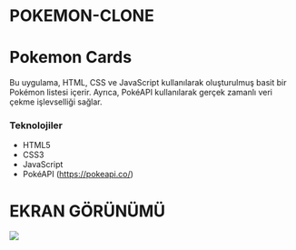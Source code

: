 # POKEMON-CLONE

<h1> Pokemon Cards </h1>

Bu uygulama, HTML, CSS ve JavaScript kullanılarak oluşturulmuş basit bir Pokémon listesi içerir. Ayrıca, PokéAPI kullanılarak gerçek zamanlı veri çekme işlevselliği sağlar.



 <h3> Teknolojiler </h3>

- HTML5
- CSS3
- JavaScript
- PokéAPI (https://pokeapi.co/)


<h1> EKRAN GÖRÜNÜMÜ</h1>


![](pokemon.gif)
